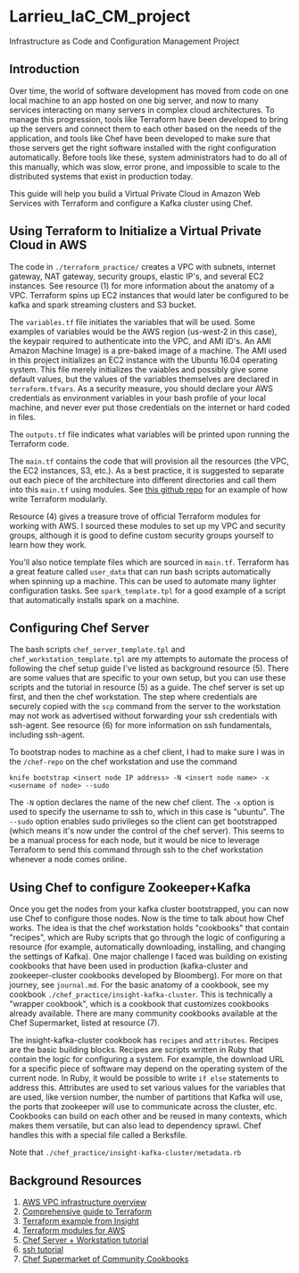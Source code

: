 # Larrieu_IaC_CM_project
Infrastructure as Code and Configuration Management Project

## Introduction

Over time, the world of software development has moved from code on one local machine to an app hosted on one big server, and now to many services interacting on many servers in complex cloud architectures. To manage this progression, tools like Terraform have been developed to bring up the servers and connect them to each other based on the needs of the application, and tools like Chef have been developed to make sure that those servers get the right software installed with the right configuration automatically. Before tools like these, system administrators had to do all of this manually, which was slow, error prone, and impossible to scale to the distributed systems that exist in production today.

This guide will help you build a Virtual Private Cloud in Amazon Web Services with Terraform and configure a Kafka cluster using Chef.

## Using Terraform to Initialize a Virtual Private Cloud in AWS

The code in `./terraform_practice/` creates a VPC with subnets, internet gateway, NAT gateway, security groups, elastic IP's, and several EC2 instances. See resource (1) for more information about the anatomy of a VPC. Terraform spins up EC2 instances that would later be configured to be kafka and spark streaming clusters and S3 bucket.

The `variables.tf` file initiates the variables that will be used. Some examples of variables would be the AWS region (us-west-2 in this case), the keypair required to authenticate into the VPC, and AMI ID's. An AMI Amazon Machine Image) is a pre-baked image of a machine. The AMI used in this project initializes an EC2 instance with the Ubuntu 16.04 operating system. This file merely initializes the vaiables and possibly give some default values, but the values of the variables themselves are declared in `terraform.tfvars`. As a security measure, you should declare your AWS credentials as environment variables in your bash profile of your local machine, and never ever put those credentials on the internet or hard coded in files.

The `outputs.tf` file indicates what variables will be printed upon running the Terraform code.

The `main.tf` contains the code that will provision all the resources (the VPC, the EC2 instances, S3, etc.). As a best practice, it is suggested to separate out each piece of the architecture into different directories and call them into this `main.tf` using modules. See [this github repo](https://github.com/moosahmed/Stateful_Symphony/tree/master/terraform) for an example of how write Terraform modularly.

Resource (4) gives a treasure trove of official Terraform modules for working with AWS. I sourced these modules to set up my VPC and security groups, although it is good to define custom security groups yourself to learn how they work.

You'll also notice template files which are sourced in `main.tf`. Terraform has a great feature called `user_data` that can run bash scripts automatically when spinning up a machine. This can be used to automate many lighter configuration tasks. See `spark_template.tpl` for a good example of a script that automatically installs spark on a machine.

## Configuring Chef Server

The bash scripts `chef_server_template.tpl` and `chef_workstation_template.tpl` are my attempts to automate the process of following the chef setup guide I've listed as background resource (5). There are some values that are specific to your own setup, but you can use these scripts and the tutorial in resource (5) as a guide. The chef server is set up first, and then the chef workstation. The step where credentials are securely copied with the `scp` command from the server to the workstation may not work as advertised without forwarding your ssh credentials with ssh-agent. See resource (6) for more information on ssh fundamentals, including ssh-agent.

To bootstrap nodes to machine as a chef client, I had to make sure I was in the `/chef-repo` on the chef workstation and use the command

```knife bootstrap <insert node IP address> -N <insert node name> -x <username of node> --sudo```

The `-N` option declares the name of the new chef client. The `-x` option is used to specify the username to ssh to, which in this case is "ubuntu". The `--sudo` option enables sudo privileges so the client can get bootstrapped (which means it's now under the control of the chef server). This seems to be a manual process for each node, but it would be nice to leverage Terraform to send this command through ssh to the chef workstation whenever a node comes online.

## Using Chef to configure Zookeeper+Kafka

Once you get the nodes from your kafka cluster bootstrapped, you can now use Chef to configure those nodes. Now is the time to talk about how Chef works. The idea is that the chef workstation holds "cookbooks" that contain "recipes", which are Ruby scripts that go through the logic of configuring a resource (for example, automatically downloading, installing, and changing the settings of Kafka). One major challenge I faced was building on existing cookbooks that have been used in production (kafka-cluster and zookeeper-cluster cookbooks developed by Bloomberg).  For more on that journey, see `journal.md`. For the basic anatomy of a cookbook, see my cookbook `./chef_practice/insight-kafka-cluster`. This is technically a "wrapper cookbook", which is a cookbook that customizes cookbooks already available. There are many community cookbooks available at the Chef Supermarket, listed at resource (7).

The insight-kafka-cluster cookbook has `recipes` and `attributes`. Recipes are the basic building blocks. Recipes are scripts written in Ruby that contain the logic for configuring a system. For example, the download URL for a specific piece of software may depend on the operating system of the current node. In Ruby, it would be possible to write `if else` statements to address this. Attributes are used to set various values for the variables that are used, like version number, the number of partitions that Kafka will use, the ports that zookeeper will use to communicate across the cluster, etc. Cookbooks can build on each other and be reused in many contexts, which makes them versatile, but can also lead to dependency sprawl. Chef handles this with a special file called a Berksfile.

Note that `./chef_practice/insight-kafka-cluster/metadata.rb`

## Background Resources
1. [AWS VPC infrastructure overview](https://start.jcolemorrison.com/aws-vpc-core-concepts-analogy-guide/#the-vpc)
2. [Comprehensive guide to Terraform](https://blog.gruntwork.io/a-comprehensive-guide-to-terraform-b3d32832baca)
3. [Terraform example from Insight](https://github.com/InsightDataScience/aws-ops-insight/tree/master/terraform)
4. [Terraform modules for AWS](https://github.com/terraform-aws-modules)
5. [Chef Server + Workstation tutorial](https://www.digitalocean.com/community/tutorials/how-to-set-up-a-chef-12-configuration-management-system-on-ubuntu-14-04-servers#prerequisites-and-goals)
6. [ssh tutorial](https://www.digitalocean.com/community/tutorials/ssh-essentials-working-with-ssh-servers-clients-and-keys)
7. [Chef Supermarket of Community Cookbooks](https://supermarket.chef.io)
